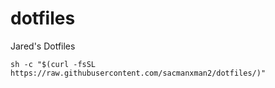 # dotfiles
Jared's Dotfiles

`sh -c "$(curl -fsSL https://raw.githubusercontent.com/sacmanxman2/dotfiles/)"`
